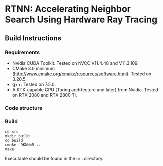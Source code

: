# RTNN: Accelerating Neighbor Search Using Hardware Ray Tracing

## Build Instructions

### Requirements

* Nvidia CUDA Toolkit. Tested on NVCC V11.4.48 and V11.3.109.
* CMake 3.0 minimum (http://www.cmake.org/cmake/resources/software.html). Tested on 3.20.5.
* g++. Tested on 7.5.0.
* A RTX-capable GPU (Turing architecture and later) from Nvidia. Tested on RTX 2080 and RTX 2800 Ti.

### Code structure

### Build

```
cd src
mkdir build
cd build
cmake -DKNN=5 ..
make
```
Executable should be found in the `bin` directory.
